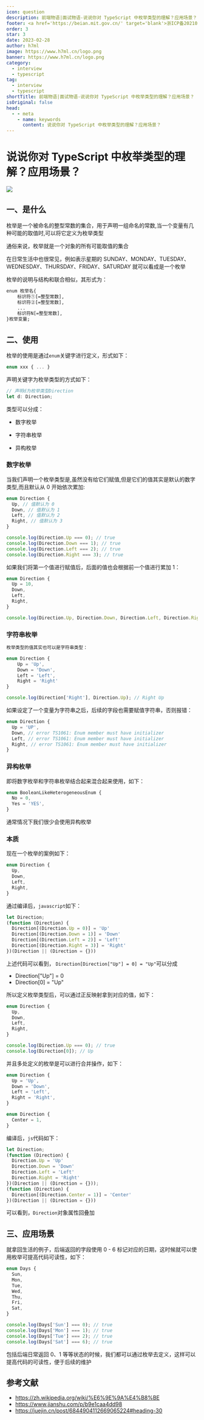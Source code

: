 ```yaml
---
icon: question
description: 前端物语|面试物语-说说你对 TypeScript 中枚举类型的理解？应用场景？
footer: <a href='https://beian.mit.gov.cn/' target='blank'>浙ICP备2021037683号-2</a>说说你对 TypeScript 中枚举类型的理解？应用场景？
order: 3
star: 3
date: 2023-02-28
author: h7ml
image: https://www.h7ml.cn/logo.png
banner: https://www.h7ml.cn/logo.png
category:
  - interview
  - typescript
tag:
  - interview
  - typescript
shortTitle: 前端物语|面试物语-说说你对 TypeScript 中枚举类型的理解？应用场景？
isOriginal: false
head:
  - - meta
    - name: keywords
      content: 说说你对 TypeScript 中枚举类型的理解？应用场景？
---
```


# 说说你对 TypeScript 中枚举类型的理解？应用场景？

![](https://nakoruru.h7ml.cn/httpproxy/static.5ibug.net/vitepress/assets/images/interview/76173bf0-0b0c-11ec-a752-75723a64e8f5.png)

## 一、是什么

枚举是一个被命名的整型常数的集合，用于声明一组命名的常数,当一个变量有几种可能的取值时,可以将它定义为枚举类型

通俗来说，枚举就是一个对象的所有可能取值的集合

在日常生活中也很常见，例如表示星期的 SUNDAY、MONDAY、TUESDAY、WEDNESDAY、THURSDAY、FRIDAY、SATURDAY 就可以看成是一个枚举

枚举的说明与结构和联合相似，其形式为：

```txt
enum 枚举名{
    标识符①[=整型常数],
    标识符②[=整型常数],
    ...
    标识符N[=整型常数],
}枚举变量;
```

## 二、使用

枚举的使用是通过`enum`关键字进行定义，形式如下：

```ts
enum xxx { ... }
```

声明关键字为枚举类型的方式如下：

```ts
// 声明d为枚举类型Direction
let d: Direction;
```

类型可以分成：

- 数字枚举
- 字符串枚举

- 异构枚举

### 数字枚举

当我们声明一个枚举类型是,虽然没有给它们赋值,但是它们的值其实是默认的数字类型,而且默认从 0 开始依次累加:

```ts
enum Direction {
  Up, // 值默认为 0
  Down, // 值默认为 1
  Left, // 值默认为 2
  Right, // 值默认为 3
}

console.log(Direction.Up === 0); // true
console.log(Direction.Down === 1); // true
console.log(Direction.Left === 2); // true
console.log(Direction.Right === 3); // true
```

如果我们将第一个值进行赋值后，后面的值也会根据前一个值进行累加 1：

```ts
enum Direction {
  Up = 10,
  Down,
  Left,
  Right,
}

console.log(Direction.Up, Direction.Down, Direction.Left, Direction.Right); // 10 11 12 13
```

### 字符串枚举

```ts
枚举类型的值其实也可以是字符串类型：

enum Direction {
    Up = 'Up',
    Down = 'Down',
    Left = 'Left',
    Right = 'Right'
}

console.log(Direction['Right'], Direction.Up); // Right Up
```

如果设定了一个变量为字符串之后，后续的字段也需要赋值字符串，否则报错：

```ts
enum Direction {
  Up = 'UP',
  Down, // error TS1061: Enum member must have initializer
  Left, // error TS1061: Enum member must have initializer
  Right, // error TS1061: Enum member must have initializer
}
```

### 异构枚举

即将数字枚举和字符串枚举结合起来混合起来使用，如下：

```ts
enum BooleanLikeHeterogeneousEnum {
  No = 0,
  Yes = 'YES',
}
```

通常情况下我们很少会使用异构枚举

### 本质

现在一个枚举的案例如下：

```ts
enum Direction {
  Up,
  Down,
  Left,
  Right,
}
```

通过编译后，`javascript`如下：

```ts
let Direction;
(function (Direction) {
  Direction[(Direction.Up = 0)] = 'Up'
  Direction[(Direction.Down = 1)] = 'Down'
  Direction[(Direction.Left = 2)] = 'Left'
  Direction[(Direction.Right = 3)] = 'Right'
})(Direction || (Direction = {}))
```

上述代码可以看到， `Direction[Direction["Up"] = 0] = "Up"`可以分成

- Direction["Up"] = 0
- Direction[0] = "Up"

所以定义枚举类型后，可以通过正反映射拿到对应的值，如下：

```ts
enum Direction {
  Up,
  Down,
  Left,
  Right,
}

console.log(Direction.Up === 0); // true
console.log(Direction[0]); // Up
```

并且多处定义的枚举是可以进行合并操作，如下：

```ts
enum Direction {
  Up = 'Up',
  Down = 'Down',
  Left = 'Left',
  Right = 'Right',
}

enum Direction {
  Center = 1,
}
```

编译后，`js`代码如下：

```js
let Direction;
(function (Direction) {
  Direction.Up = 'Up'
  Direction.Down = 'Down'
  Direction.Left = 'Left'
  Direction.Right = 'Right'
})(Direction || (Direction = {}));
(function (Direction) {
  Direction[(Direction.Center = 1)] = 'Center'
})(Direction || (Direction = {}))
```

可以看到，`Direction`对象属性回叠加

## 三、应用场景

就拿回生活的例子，后端返回的字段使用 0 - 6 标记对应的日期，这时候就可以使用枚举可提高代码可读性，如下：

```ts
enum Days {
  Sun,
  Mon,
  Tue,
  Wed,
  Thu,
  Fri,
  Sat,
}

console.log(Days['Sun'] === 0); // true
console.log(Days['Mon'] === 1); // true
console.log(Days['Tue'] === 2); // true
console.log(Days['Sat'] === 6); // true
```

包括后端日常返回 0、1 等等状态的时候，我们都可以通过枚举去定义，这样可以提高代码的可读性，便于后续的维护

## 参考文献

- <https://zh.wikipedia.org/wiki/%E6%9E%9A%E4%B8%BE>
- <https://www.jianshu.com/p/b9e1caa4dd98>
- <https://juejin.cn/post/6844904112669065224#heading-30>

